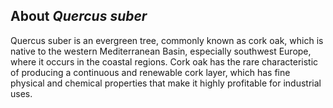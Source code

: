 About *Quercus suber*
---------------------

Quercus suber is an evergreen tree, commonly known as cork oak, which is native to the western Mediterranean Basin, especially southwest Europe, where it occurs in the coastal regions. Cork oak has the rare characteristic of producing a continuous and renewable cork layer, which has fine physical and chemical properties that make it highly profitable for industrial uses.
